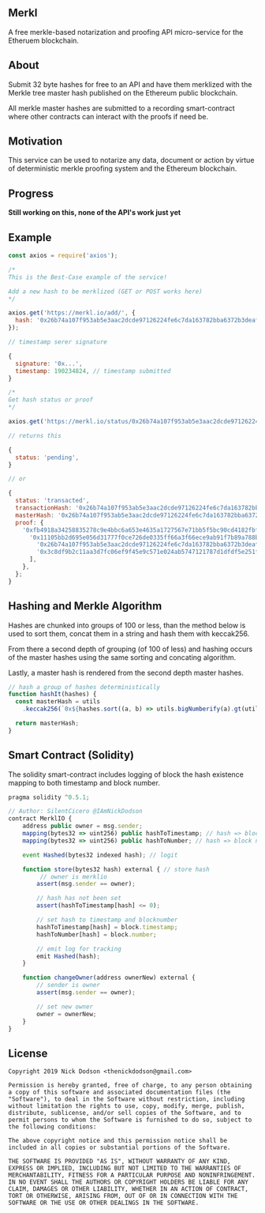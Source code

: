 ## Merkl

A free merkle-based notarization and proofing API micro-service for the Etheruem blockchain.

## About

Submit 32 byte hashes for free to an API and have them merklized with the Merkle tree master hash published on the Ethereum public blockchain.

All merkle master hashes are submitted to a recording smart-contract where other contracts can interact with the proofs if need be.

## Motivation

This service can be used to notarize any data, document or action by virtue of deterministic merkle proofing system and the Ethereum blockchain.

## Progress

**Still working on this, none of the API's work just yet**

## Example

```js
const axios = require('axios');

/*
This is the Best-Case example of the service!

Add a new hash to be merklized (GET or POST works here)
*/

axios.get('https://merkl.io/add/', {
  hash: '0x26b74a107f953ab5e3aac2dcde97126224fe6c7da163782bba6372b3deaf1a14',
});

// timestamp serer signature

{
  signature: '0x...',
  timestamp: 190234824, // timestamp submitted
}

/*
Get hash status or proof
*/

axios.get('https://merkl.io/status/0x26b74a107f953ab5e3aac2dcde97126224fe6c7da163782bba6372b3deaf1a14');

// returns this

{
  status: 'pending',
}

// or

{
  status: 'transacted',
  transactionHash: '0x26b74a107f953ab5e3aac2dcde97126224fe6c7da163782bba6372b3deaf1a14',
  masterHash: '0x26b74a107f953ab5e3aac2dcde97126224fe6c7da163782bba6372b3deaf1a14',
  proof: {
    '0xfb4918a34258835278c9e4bbc6a653e4635a1727567e71bb5f5bc90cd4182fbf': {
      '0x11105bb2d695e056d31777f0ce726de0335ff66a3f66ece9ab91f7b89a788bc2': [
        '0x26b74a107f953ab5e3aac2dcde97126224fe6c7da163782bba6372b3deaf1a14',
        '0x3c8df9b2c11aa3d7fc06ef9f45e9c571e024ab5747121787d1dfdf5e251fcef0',
      ],
    },
  };
}

```

## Hashing and Merkle Algorithm

Hashes are chunked into groups of 100 or less, than the method below is used to sort them, concat them in a string and hash them with keccak256.

From there a second depth of grouping (of 100 of less) and hashing occurs of the master hashes using the same sorting and concating algorithm.

Lastly, a master hash is rendered from the second depth master hashes.

```js
// hash a group of hashes deterministically
function hashIt(hashes) {
  const masterHash = utils
    .keccak256(`0x${hashes.sort((a, b) => utils.bigNumberify(a).gt(utils.bigNumberify(b))).map(v => v.slice(2)).join('')}`);

  return masterHash;
}
```

## Smart Contract (Solidity)

The solidity smart-contract includes logging of block the hash existence mapping to both timestamp and block number.

```js
pragma solidity ^0.5.1;

// Author: SilentCicero @IAmNickDodson
contract MerklIO {
    address public owner = msg.sender;
    mapping(bytes32 => uint256) public hashToTimestamp; // hash => block timestamp
    mapping(bytes32 => uint256) public hashToNumber; // hash => block number

    event Hashed(bytes32 indexed hash); // logit

    function store(bytes32 hash) external { // store hash
         // owner is merklio
        assert(msg.sender == owner);

        // hash has not been set
        assert(hashToTimestamp[hash] <= 0);

        // set hash to timestamp and blocknumber
        hashToTimestamp[hash] = block.timestamp;
        hashToNumber[hash] = block.number;

        // emit log for tracking
        emit Hashed(hash);
    }

    function changeOwner(address ownerNew) external {
        // sender is owner
        assert(msg.sender == owner);

        // set new owner
        owner = ownerNew;
    }
}
```

## License

```
Copyright 2019 Nick Dodson <thenickdodson@gmail.com>

Permission is hereby granted, free of charge, to any person obtaining a copy of this software and associated documentation files (the "Software"), to deal in the Software without restriction, including without limitation the rights to use, copy, modify, merge, publish, distribute, sublicense, and/or sell copies of the Software, and to permit persons to whom the Software is furnished to do so, subject to the following conditions:

The above copyright notice and this permission notice shall be included in all copies or substantial portions of the Software.

THE SOFTWARE IS PROVIDED "AS IS", WITHOUT WARRANTY OF ANY KIND, EXPRESS OR IMPLIED, INCLUDING BUT NOT LIMITED TO THE WARRANTIES OF MERCHANTABILITY, FITNESS FOR A PARTICULAR PURPOSE AND NONINFRINGEMENT. IN NO EVENT SHALL THE AUTHORS OR COPYRIGHT HOLDERS BE LIABLE FOR ANY CLAIM, DAMAGES OR OTHER LIABILITY, WHETHER IN AN ACTION OF CONTRACT, TORT OR OTHERWISE, ARISING FROM, OUT OF OR IN CONNECTION WITH THE SOFTWARE OR THE USE OR OTHER DEALINGS IN THE SOFTWARE.
```
